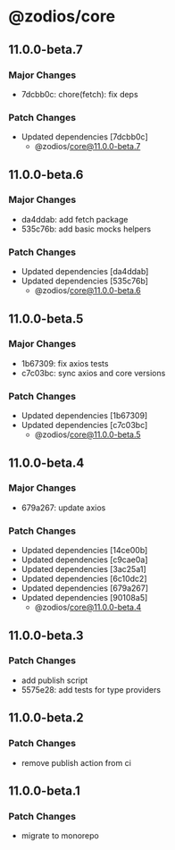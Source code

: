 # @zodios/core

## 11.0.0-beta.7

### Major Changes

- 7dcbb0c: chore(fetch): fix deps

### Patch Changes

- Updated dependencies [7dcbb0c]
  - @zodios/core@11.0.0-beta.7

## 11.0.0-beta.6

### Major Changes

- da4ddab: add fetch package
- 535c76b: add basic mocks helpers

### Patch Changes

- Updated dependencies [da4ddab]
- Updated dependencies [535c76b]
  - @zodios/core@11.0.0-beta.6

## 11.0.0-beta.5

### Major Changes

- 1b67309: fix axios tests
- c7c03bc: sync axios and core versions

### Patch Changes

- Updated dependencies [1b67309]
- Updated dependencies [c7c03bc]
  - @zodios/core@11.0.0-beta.5

## 11.0.0-beta.4

### Major Changes

- 679a267: update axios

### Patch Changes

- Updated dependencies [14ce00b]
- Updated dependencies [c9cae0a]
- Updated dependencies [3ac25a1]
- Updated dependencies [6c10dc2]
- Updated dependencies [679a267]
- Updated dependencies [90108a5]
  - @zodios/core@11.0.0-beta.4

## 11.0.0-beta.3

### Patch Changes

- add publish script
- 5575e28: add tests for type providers

## 11.0.0-beta.2

### Patch Changes

- remove publish action from ci

## 11.0.0-beta.1

### Patch Changes

- migrate to monorepo
